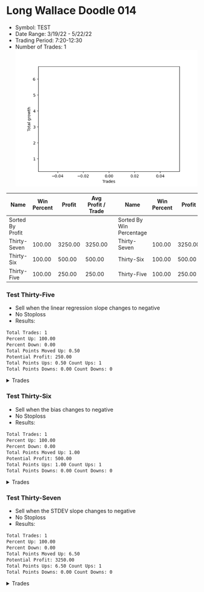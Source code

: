 # Long Wallace Doodle 014 
- Symbol: TEST
- Date Range: 3/19/22 - 5/22/22
- Trading Period: 7:20-12:30
- Number of Trades: 1
![Plot](LongWallaceDoodle014TEST.png)

| Name | Win Percent | Profit | Avg Profit / Trade |     | Name | Win Percent | Profit | Avg Profit / Trade |
| ---- | ----------- | ------ | ------------------ | --- | ---- | ----------- | ------ | ------------------ |
| Sorted By <br> Profit | | | | | Sorted By <br> Win Percentage ||||
| Thirty-Seven | 100.00 | 3250.00 | 3250.00 |     | Thirty-Seven | 100.00 | 3250.00 | 3250.00 |
| Thirty-Six | 100.00 | 500.00 | 500.00 |     | Thirty-Six | 100.00 | 500.00 | 500.00 |
| Thirty-Five | 100.00 | 250.00 | 250.00 |     | Thirty-Five | 100.00 | 250.00 | 250.00 |

### Test Thirty-Five
* Sell when the linear regression slope changes to negative
* No Stoploss
* Results:
```
Total Trades: 1
Percent Up: 100.00
Percent Down: 0.00
Total Points Moved Up: 0.50
Potential Profit: 250.00
Total Points Ups: 0.50 Count Ups: 1
Total Points Downs: 0.00 Count Downs: 0
```

<details><summary>Trades</summary>

<code>In: 2022-07-05 08:04:00		Out: 2022-07-05 08:11:05		Total Position Time: 07:05		Total Move Up: 0.50		Total to Date: 0.50</code> <br />


</details>

### Test Thirty-Six
* Sell when the bias changes to negative
* No Stoploss
* Results:
```
Total Trades: 1
Percent Up: 100.00
Percent Down: 0.00
Total Points Moved Up: 1.00
Potential Profit: 500.00
Total Points Ups: 1.00 Count Ups: 1
Total Points Downs: 0.00 Count Downs: 0
```

<details><summary>Trades</summary>

<code>In: 2022-07-05 08:04:00		Out: 2022-07-05 08:05:05		Total Position Time: 01:05		Total Move Up: 1.00		Total to Date: 1.00</code> <br />


</details>

### Test Thirty-Seven
* Sell when the STDEV slope changes to negative
* No Stoploss
* Results:
```
Total Trades: 1
Percent Up: 100.00
Percent Down: 0.00
Total Points Moved Up: 6.50
Potential Profit: 3250.00
Total Points Ups: 6.50 Count Ups: 1
Total Points Downs: 0.00 Count Downs: 0
```

<details><summary>Trades</summary>

<code>In: 2022-07-05 08:04:00		Out: 2022-07-05 08:33:55		Total Position Time: 29:55		Total Move Up: 6.50		Total to Date: 6.50</code> <br />


</details>